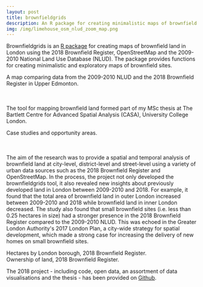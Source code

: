 ```yaml
---
layout: post
title: brownfieldgrids
description: An R package for creating minimalistic maps of brownfield land in London
img: /img/limehouse_osm_nlud_zoom_map.png
---
```


Brownfieldgrids is an <a href="https://github.com/lbuk/brownfieldgrids">R package</a> for creating maps of brownfield land in London using the 2018 Brownfield Register, OpenStreetMap and the 2009-2010 National Land Use Database (NLUD). The package provides functions for creating minimalistic and exploratory maps of brownfield sites.

<div class="col">
	<img class="col" src="{{ site.baseurl }}/img/register_nlud_upper_edmonton_leopoldroad.png" alt="" title=""/>
</div>

<div class="col three caption">
	A map comparing data from the 2009-2010 NLUD and the 2018 Brownfield Register in Upper Edmonton.
</div>

<br>
<br>

The tool for mapping brownfield land formed part of my MSc thesis at The Bartlett Centre for Advanced Spatial Analysis (CASA), University College London.

<div class="col_sqpie">
	<img class="col" src="{{ site.baseurl }}/img/opportunity_areas_case_studies.png" alt="" title=""/>
</div>

<div class="col three caption">
	Case studies and opportunity areas.
</div>

<br>
<br>

The aim of the research was to provide a spatial and temporal analysis of brownfield land at city-level, district-level and street-level using a variety of urban data sources such as the 2018 Brownfield Register and OpenStreetMap. In the process, the project not only developed the brownfieldgrids tool, it also revealed new insights about previously developed land in London between 2009-2010 and 2018. For example, it found that the total area of brownfield land in outer London increased between 2009-2010 and 2018 while brownfield land in inner London decreased. The study also found that small brownfield sites (i.e. less than 0.25 hectares in size) had a stronger presence in the 2018 Brownfield Register compared to the 2009-2010 NLUD. This was echoed in the Greater London Authority's 2017 London Plan, a city-wide strategy for spatial development, which made a strong case for increasing the delivery of new homes on small brownfield sites.

<div class="col">
	<img class="col" src="{{ site.baseurl }}/img/br_hectares.jpg" alt="" title=""/>
</div>

<div class="col three caption">
	Hectares by London borough, 2018 Brownfield Register.
</div>

<div class="col_sqpie">
	<img class="col" src="{{ site.baseurl }}/img/br_2018_land_ownership_sqpie.png" alt="" title=""/>
</div>

<div class="col three caption">
	Ownership of land, 2018 Brownfield Register.
</div>

The 2018 project - including code, open data, an assortment of data visualisations and the thesis - has been provided on <a href="https://github.com/lbuk/masters_dissertation">Github</a>.
